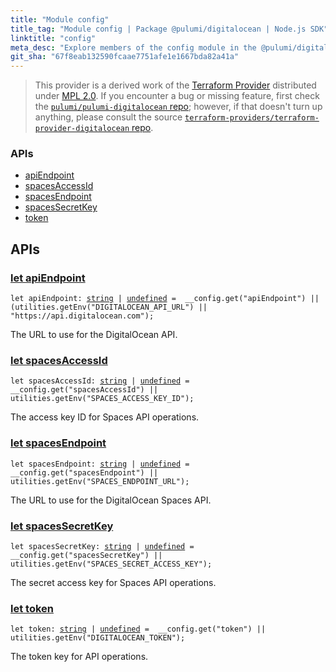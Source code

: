 ```yaml
---
title: "Module config"
title_tag: "Module config | Package @pulumi/digitalocean | Node.js SDK"
linktitle: "config"
meta_desc: "Explore members of the config module in the @pulumi/digitalocean package."
git_sha: "67f8eab132590fcaae7751afe1e1667bda82a41a"
---
```


<!-- WARNING: this page was generated by a tool. Do not edit it by hand. -->
<!-- To change it, please see https://github.com/pulumi/docs/tree/master/tools/tscdocgen. -->


> This provider is a derived work of the [Terraform Provider](https://github.com/terraform-providers/terraform-provider-digitalocean)
> distributed under [MPL 2.0](https://www.mozilla.org/en-US/MPL/2.0/). If you encounter a bug or missing feature,
> first check the [`pulumi/pulumi-digitalocean` repo](https://github.com/pulumi/pulumi-digitalocean/issues); however, if that doesn't turn up anything,
> please consult the source [`terraform-providers/terraform-provider-digitalocean` repo](https://github.com/terraform-providers/terraform-provider-digitalocean/issues).







<h3>APIs</h3>
<ul class="api">
    <li><a href="#apiEndpoint"><span class="symbol api"></span>apiEndpoint</a></li>
    <li><a href="#spacesAccessId"><span class="symbol api"></span>spacesAccessId</a></li>
    <li><a href="#spacesEndpoint"><span class="symbol api"></span>spacesEndpoint</a></li>
    <li><a href="#spacesSecretKey"><span class="symbol api"></span>spacesSecretKey</a></li>
    <li><a href="#token"><span class="symbol api"></span>token</a></li>
</ul>




<h2 id="apis">APIs</h2>
<h3 class="pdoc-module-header" id="apiEndpoint" data-link-title="apiEndpoint">
    <a href="https://github.com/pulumi/pulumi-digitalocean/blob/67f8eab132590fcaae7751afe1e1667bda82a41a/sdk/nodejs/config/vars.ts#L12">
        let <strong>apiEndpoint</strong>
    </a>
</h3>

<pre class="highlight"><code><span class='kd'>let</span> apiEndpoint: <span class='kd'><a href='https://developer.mozilla.org/en-US/docs/Web/JavaScript/Reference/Global_Objects/String'>string</a></span> | <span class='kd'><a href='https://developer.mozilla.org/en-US/docs/Web/JavaScript/Reference/Global_Objects/undefined'>undefined</a></span> = <span class='s2'> __config.get(&#34;apiEndpoint&#34;) || (utilities.getEnv(&#34;DIGITALOCEAN_API_URL&#34;) || &#34;https://api.digitalocean.com&#34;)</span>;</code></pre>

The URL to use for the DigitalOcean API.

<h3 class="pdoc-module-header" id="spacesAccessId" data-link-title="spacesAccessId">
    <a href="https://github.com/pulumi/pulumi-digitalocean/blob/67f8eab132590fcaae7751afe1e1667bda82a41a/sdk/nodejs/config/vars.ts#L16">
        let <strong>spacesAccessId</strong>
    </a>
</h3>

<pre class="highlight"><code><span class='kd'>let</span> spacesAccessId: <span class='kd'><a href='https://developer.mozilla.org/en-US/docs/Web/JavaScript/Reference/Global_Objects/String'>string</a></span> | <span class='kd'><a href='https://developer.mozilla.org/en-US/docs/Web/JavaScript/Reference/Global_Objects/undefined'>undefined</a></span> = <span class='s2'> __config.get(&#34;spacesAccessId&#34;) || utilities.getEnv(&#34;SPACES_ACCESS_KEY_ID&#34;)</span>;</code></pre>

The access key ID for Spaces API operations.

<h3 class="pdoc-module-header" id="spacesEndpoint" data-link-title="spacesEndpoint">
    <a href="https://github.com/pulumi/pulumi-digitalocean/blob/67f8eab132590fcaae7751afe1e1667bda82a41a/sdk/nodejs/config/vars.ts#L20">
        let <strong>spacesEndpoint</strong>
    </a>
</h3>

<pre class="highlight"><code><span class='kd'>let</span> spacesEndpoint: <span class='kd'><a href='https://developer.mozilla.org/en-US/docs/Web/JavaScript/Reference/Global_Objects/String'>string</a></span> | <span class='kd'><a href='https://developer.mozilla.org/en-US/docs/Web/JavaScript/Reference/Global_Objects/undefined'>undefined</a></span> = <span class='s2'> __config.get(&#34;spacesEndpoint&#34;) || utilities.getEnv(&#34;SPACES_ENDPOINT_URL&#34;)</span>;</code></pre>

The URL to use for the DigitalOcean Spaces API.

<h3 class="pdoc-module-header" id="spacesSecretKey" data-link-title="spacesSecretKey">
    <a href="https://github.com/pulumi/pulumi-digitalocean/blob/67f8eab132590fcaae7751afe1e1667bda82a41a/sdk/nodejs/config/vars.ts#L24">
        let <strong>spacesSecretKey</strong>
    </a>
</h3>

<pre class="highlight"><code><span class='kd'>let</span> spacesSecretKey: <span class='kd'><a href='https://developer.mozilla.org/en-US/docs/Web/JavaScript/Reference/Global_Objects/String'>string</a></span> | <span class='kd'><a href='https://developer.mozilla.org/en-US/docs/Web/JavaScript/Reference/Global_Objects/undefined'>undefined</a></span> = <span class='s2'> __config.get(&#34;spacesSecretKey&#34;) || utilities.getEnv(&#34;SPACES_SECRET_ACCESS_KEY&#34;)</span>;</code></pre>

The secret access key for Spaces API operations.

<h3 class="pdoc-module-header" id="token" data-link-title="token">
    <a href="https://github.com/pulumi/pulumi-digitalocean/blob/67f8eab132590fcaae7751afe1e1667bda82a41a/sdk/nodejs/config/vars.ts#L28">
        let <strong>token</strong>
    </a>
</h3>

<pre class="highlight"><code><span class='kd'>let</span> token: <span class='kd'><a href='https://developer.mozilla.org/en-US/docs/Web/JavaScript/Reference/Global_Objects/String'>string</a></span> | <span class='kd'><a href='https://developer.mozilla.org/en-US/docs/Web/JavaScript/Reference/Global_Objects/undefined'>undefined</a></span> = <span class='s2'> __config.get(&#34;token&#34;) || utilities.getEnv(&#34;DIGITALOCEAN_TOKEN&#34;)</span>;</code></pre>

The token key for API operations.

